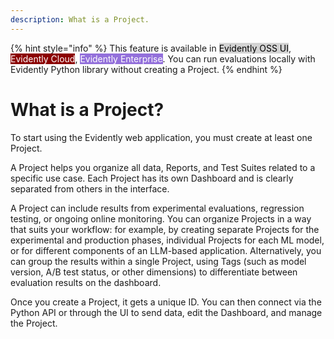 ```yaml
---
description: What is a Project.
---   
```


{% hint style="info" %}
This feature is available in <mark style="color:black;background-color:lightgray;">Evidently OSS UI</mark>, <mark style="color:white;background-color:darkred;">Evidently Cloud</mark>, <mark style="color:white;background-color:mediumpurple;">Evidently Enterprise</mark>.
You can run evaluations locally with Evidently Python library without creating a Project.
{% endhint %}

# What is a Project?

To start using the Evidently web application, you must create at least one Project.

A Project helps you organize all data, Reports, and Test Suites related to a specific use case. Each Project has its own Dashboard and is clearly separated from others in the interface.

A Project can include results from experimental evaluations, regression testing, or ongoing online monitoring. You can organize Projects in a way that suits your workflow: for example, by creating separate Projects for the experimental and production phases, individual Projects for each ML model, or for different components of an LLM-based application. Alternatively, you can group the results within a single Project, using Tags (such as model version, A/B test status, or other dimensions) to differentiate between evaluation results on the dashboard.

Once you create a Project, it gets a unique ID. You can then connect via the Python API or through the UI to send data, edit the Dashboard, and manage the Project.
